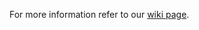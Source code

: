 For more information refer to our [wiki page](https://lobogit.unm.edu/fall19group11/lab2/wikis/home).